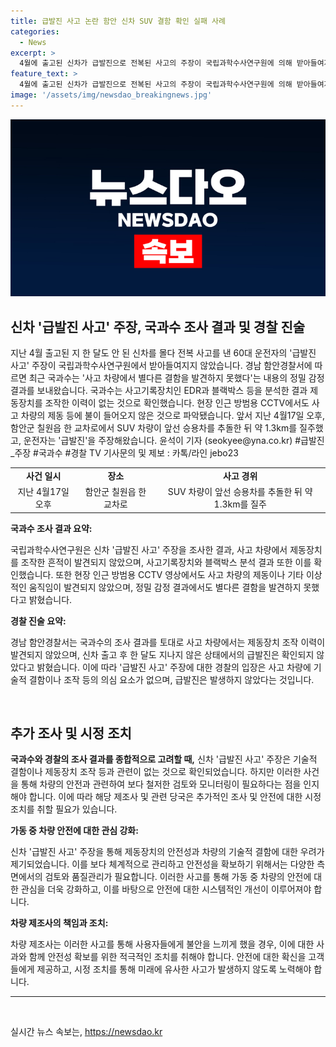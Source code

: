 ```yaml
---
title: 급발진 사고 논란 함안 신차 SUV 결함 확인 실패 사례
categories:
  - News
excerpt: >
  4월에 출고된 신차가 급발진으로 전복된 사고의 주장이 국립과학수사연구원에 의해 받아들여지지 않았다. 경찰에 따르면 국과수는 사고 차량에서 결함을 발견하지 못했고, 제동장치를 조작한 이력도 없다는 내용의 정밀 감정 결과를 보낸 것으로 전해졌다. 현장 CCTV도 제동에 이상이 없음을 확인했다. 이 사고에서 운전자는 급발진을 주장해왔으나 국과수의 조사 결과는 이를 부정하고 있다. (150자)
feature_text: >
  4월에 출고된 신차가 급발진으로 전복된 사고의 주장이 국립과학수사연구원에 의해 받아들여지지 않았다. 경찰에 따르면 국과수는 사고 차량에서 결함을 발견하지 못했고, 제동장치를 조작한 이력도 없다는 내용의 정밀 감정 결과를 보낸 것으로 전해졌다. 현장 CCTV도 제동에 이상이 없음을 확인했다. 이 사고에서 운전자는 급발진을 주장해왔으나 국과수의 조사 결과는 이를 부정하고 있다. (150자)
image: '/assets/img/newsdao_breakingnews.jpg'
---
```


<p><img src="/assets/img/newsdao_breakingnews.jpg" alt="bookingtag 속보" /></p>

<h2 data-ke-size="size26">신차 '급발진 사고' 주장, 국과수 조사 결과 및 경찰 진술</h2>

<p data-ke-size="size16">지난 4월 출고된 지 한 달도 안 된 신차를 몰다 전복 사고를 낸 60대 운전자의 '급발진 사고' 주장이 국립과학수사연구원에서 받아들여지지 않았습니다. 경남 함안경찰서에 따르면 최근 국과수는 '사고 차량에서 별다른 결함을 발견하지 못했다'는 내용의 정밀 감정 결과를 보내왔습니다. 국과수는 사고기록장치인 EDR과 블랙박스 등을 분석한 결과 제동장치를 조작한 이력이 없는 것으로 확인했습니다. 현장 인근 방범용 CCTV에서도 사고 차량의 제동 등에 불이 들어오지 않은 것으로 파악됐습니다. 앞서 지난 4월17일 오후, 함안군 칠원읍 한 교차로에서 SUV 차량이 앞선 승용차를 추돌한 뒤 약 1.3km를 질주했고, 운전자는 '급발진'을 주장해왔습니다. 윤석이 기자 (seokyee@yna.co.kr) #급발진_주장 #국과수 #경찰 TV 기사문의 및 제보 : 카톡/라인 jebo23</p>

<table>
  <tr>
    <td style="text-align: center; height: 17px;"><b>사건 일시</b></td>
    <td style="text-align: center; height: 17px;"><b>장소</b></td>
    <td style="text-align: center; height: 17px;"><b>사고 경위</b></td>
  </tr>
  <tr>
    <td style="text-align: center; height: 17px;">지난 4월17일 오후</td>
    <td style="text-align: center; height: 17px;">함안군 칠원읍 한 교차로</td>
    <td style="text-align: center; height: 17px;">SUV 차량이 앞선 승용차를 추돌한 뒤 약 1.3km를 질주</td>
  </tr>
</table>

<p><strong>국과수 조사 결과 요약:</strong></p>

<p data-ke-size="size16">국립과학수사연구원은 신차 '급발진 사고' 주장을 조사한 결과, 사고 차량에서 제동장치를 조작한 흔적이 발견되지 않았으며, 사고기록장치와 블랙박스 분석 결과 또한 이를 확인했습니다. 또한 현장 인근 방범용 CCTV 영상에서도 사고 차량의 제동이나 기타 이상적인 움직임이 발견되지 않았으며, 정밀 감정 결과에서도 별다른 결함을 발견하지 못했다고 밝혔습니다.</p>

<p><strong>경찰 진술 요약:</strong></p>

<p data-ke-size="size16">경남 함안경찰서는 국과수의 조사 결과를 토대로 사고 차량에서는 제동장치 조작 이력이 발견되지 않았으며, 신차 출고 후 한 달도 지나지 않은 상태에서의 급발진은 확인되지 않았다고 밝혔습니다. 이에 따라 '급발진 사고' 주장에 대한 경찰의 입장은 사고 차량에 기술적 결함이나 조작 등의 의심 요소가 없으며, 급발진은 발생하지 않았다는 것입니다.</p>

<p data-ke-size="size16">&nbsp;</p>

<h2 data-ke-size="size26">추가 조사 및 시정 조치</h2>

<p data-ke-size="size16"><b>국과수와 경찰의 조사 결과를 종합적으로 고려할 때,</b> 신차 '급발진 사고' 주장은 기술적 결함이나 제동장치 조작 등과 관련이 없는 것으로 확인되었습니다. 하지만 이러한 사건을 통해 차량의 안전과 관련하여 보다 철저한 검토와 모니터링이 필요하다는 점을 인지해야 합니다. 이에 따라 해당 제조사 및 관련 당국은 추가적인 조사 및 안전에 대한 시정 조치를 취할 필요가 있습니다.</p>

<p><strong>가동 중 차량 안전에 대한 관심 강화:</strong></p>

<p data-ke-size="size16">신차 '급발진 사고' 주장을 통해 제동장치의 안전성과 차량의 기술적 결함에 대한 우려가 제기되었습니다. 이를 보다 체계적으로 관리하고 안전성을 확보하기 위해서는 다양한 측면에서의 검토와 품질관리가 필요합니다. 이러한 사고를 통해 가동 중 차량의 안전에 대한 관심을 더욱 강화하고, 이를 바탕으로 안전에 대한 시스템적인 개선이 이루어져야 합니다.</p>

<p><strong>차량 제조사의 책임과 조치:</strong></p>

<p data-ke-size="size16">차량 제조사는 이러한 사고를 통해 사용자들에게 불안을 느끼게 했을 경우, 이에 대한 사과와 함께 안전성 확보를 위한 적극적인 조치를 취해야 합니다. 안전에 대한 확신을 고객들에게 제공하고, 시정 조치를 통해 미래에 유사한 사고가 발생하지 않도록 노력해야 합니다.</p>

<hr>

<p data-ke-size="size16">&nbsp;</p>

<p data-ke-size="size16"></p>
실시간 뉴스 속보는, <a href="https://newsdao.kr" rel="dofollow">https://newsdao.kr</a>


